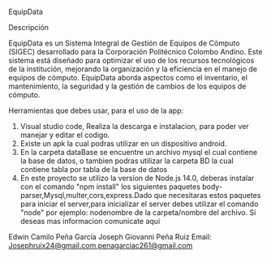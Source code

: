 EquipData

Descripción

EquipData es un Sistema Integral de Gestión de Equipos de Cómputo (SIGEC) desarrollado para la Corporación Politécnico Colombo Andino. Este sistema está diseñado para optimizar el uso de los recursos tecnológicos de la institución, mejorando la organización y la eficiencia en el manejo de equipos de cómputo. EquipData aborda aspectos como el inventario, el mantenimiento, la seguridad y la gestión de cambios de los equipos de cómputo.

Herramientas que debes usar, para el uso de la app:
1. Visual studio code, Realiza la descarga e instalacion, para poder ver manejar y editar el codigo.
2. Existe un apk la cual podras utilizar en un dispositivo android.
3. En la carpeta dataBase se encuentre un archivo mysql el cual contiene la base de datos, o tambien podras utilizar la carpeta BD la cual contiene tabla por tabla de la base de datos
5. En este proyecto se utilizo la version de Node.js 14.0, deberas instalar con el comando "npm install" los siguientes  paquetes body-parser,Mysql,multer,cors,express.Dado que necesitaras estos paquetes para iniciar el server,para inicializar el server debes utilizar el comando "node" por ejemplo: nodenombre de la carpeta/nombre del archivo.
Si deseas mas informacion comunicate aqui

Edwin Camilo Peña García
Joseph Giovanni Peña Ruiz
Email: Josephruix24@gmail.com,penagarciac261@gmail.com

